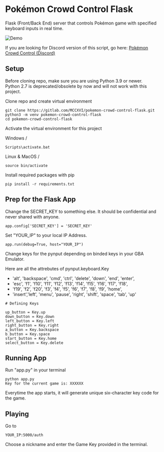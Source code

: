 # Pokémon Crowd Control Flask

Flask (Front/Back End) server that controls Pokémon game with specified keyboard inputs in real time.

![Demo](demo.gif)

If you are looking for Discord version of this script, go here: [Pokémon Crowd Control (Discord)](https://gitlab.com/MCCXVI/pokemon-crowd-control)


## Setup

Before cloning repo, make sure you are using Python 3.9 or newer.<br />
Python 2.7 is deprecated/obsolete by now and will not work with this project.

Clone repo and create virtual environment
```
git clone https://gitlab.com/MCCXVI/pokemon-crowd-control-flask.git
python3 -m venv pokemon-crowd-control-flask
cd pokemon-crowd-control-flask
```

Activate the virtual environment for this project

Windows /
```
Scripts\activate.bat
```

Linux & MacOS /

```
source bin/activate
```

Install required packages with pip

```
pip install -r requirements.txt
```

## Prep for the Flask App

Change the SECRET_KEY to something else. It should be confidential and never shared with anyone.
```
app.config['SECRET_KEY'] = 'SECRET_KEY'
```

Set "YOUR_IP" to your local IP Address.
```
app.run(debug=True, host="YOUR_IP")
```

Change keys for the pynput depending on binded keys in your GBA Emulator.

Here are all the attrebutes of pynput.keyboard.Key 
- 'alt', 'backspace', 'cmd', 'ctrl', 'delete', 'down', 'end', 'enter',
- 'esc', 'f1', 'f10', 'f11', 'f12', 'f13', 'f14', 'f15', 'f16', 'f17', 'f18',
- 'f19', 'f2', 'f20', 'f3', 'f4', 'f5', 'f6', 'f7', 'f8', 'f9', 'home',
- 'insert','left', 'menu', 'pause', 'right', 'shift', 'space', 'tab', 'up'

```
# Defining Keys

up_button = Key.up
down_button = Key.down
left_button = Key.left
right_button = Key.right
a_button = Key.backspace
b_button = Key.space
start_button = Key.home
select_button = Key.delete
```

## Running App

Run "app.py" in your terminal 
```
python app.py
Key for the current game is: XXXXXX
```

Everytime the app starts, it will generate unique six-character key code for the game.


## Playing

Go to

```
YOUR_IP:5000/auth
```

Choose a nickname and enter the Game Key provided in the terminal.

